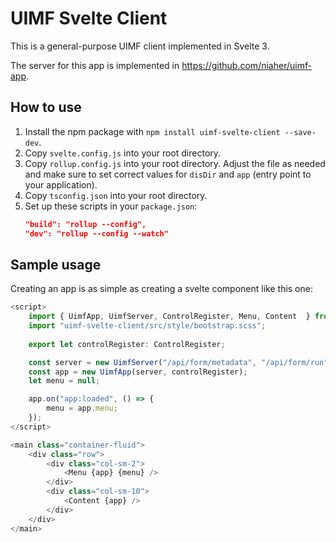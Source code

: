 # UIMF Svelte Client

This is a general-purpose UIMF client implemented in Svelte 3.

The server for this app is implemented in https://github.com/niaher/uimf-app.

## How to use

1. Install the npm package with `npm install uimf-svelte-client --save-dev`.
2. Copy `svelte.config.js` into your root directory.
3. Copy `rollup.config.js` into your root directory. Adjust the file as needed and make sure to set correct values for `disDir` and `app` (entry point to your application).
4. Copy `tsconfig.json` into your root directory.
4. Set up these scripts in your `package.json`:
    ```json
    "build": "rollup --config",
    "dev": "rollup --config --watch"
    ```

## Sample usage

Creating an app is as simple as creating a svelte component like this one:

```typescript
<script>
	import { UimfApp, UimfServer, ControlRegister, Menu, Content  } from "uimf-svelte-client";
	import "uimf-svelte-client/src/style/bootstrap.scss";
	
	export let controlRegister: ControlRegister;

	const server = new UimfServer("/api/form/metadata", "/api/form/run");
	const app = new UimfApp(server, controlRegister);
	let menu = null;

	app.on("app:loaded", () => {
		menu = app.menu;
	});
</script>

<main class="container-fluid">
	<div class="row">
		<div class="col-sm-2">
			<Menu {app} {menu} />
		</div>
		<div class="col-sm-10">
			<Content {app} />
		</div>
	</div>
</main>
```